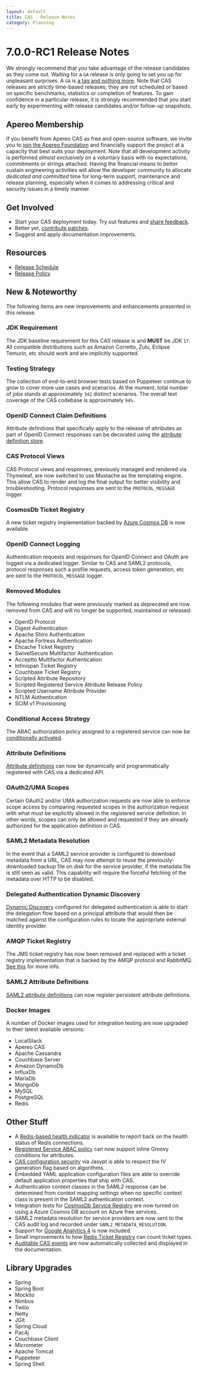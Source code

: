 ```yaml
---
layout: default
title: CAS - Release Notes
category: Planning
---
```


# 7.0.0-RC1 Release Notes

We strongly recommend that you take advantage of the release candidates as they come out. Waiting for a `GA` release is only going to set
you up for unpleasant surprises. A `GA` is [a tag and nothing more](https://apereo.github.io/2017/03/08/the-myth-of-ga-rel/). Note 
that CAS releases are *strictly* time-based releases; they are not scheduled or based on specific benchmarks, 
statistics or completion of features. To gain confidence in a particular
release, it is strongly recommended that you start early by experimenting with release candidates and/or follow-up snapshots.

## Apereo Membership

If you benefit from Apereo CAS as free and open-source software, we invite you
to [join the Apereo Foundation](https://www.apereo.org/content/apereo-membership)
and financially support the project at a capacity that best suits your deployment. Note that all development activity is performed
*almost exclusively* on a voluntary basis with no expectations, commitments or strings attached. Having the financial means to better
sustain engineering activities will allow the developer community to allocate *dedicated and committed* time for long-term support,
maintenance and release planning, especially when it comes to addressing critical and security issues in a timely manner. 

## Get Involved

- Start your CAS deployment today. Try out features and [share feedback](/cas/Mailing-Lists.html).
- Better yet, [contribute patches](/cas/developer/Contributor-Guidelines.html).
- Suggest and apply documentation improvements.

## Resources

- [Release Schedule](https://github.com/apereo/cas/milestones)
- [Release Policy](/cas/developer/Release-Policy.html)

## New & Noteworthy

The following items are new improvements and enhancements presented in this release. 
   
### JDK Requirement

The JDK baseline requirement for this CAS release is and **MUST** be JDK `17`. All compatible distributions
such as Amazon Corretto, Zulu, Eclipse Temurin, etc should work and are implicitly supported.

### Testing Strategy

The collection of end-to-end browser tests based on Puppeteer continue to grow to cover more use cases 
and scenarios. At the moment, total number of jobs stands at approximately `342` distinct scenarios. The overall 
test coverage of the CAS codebase is approximately `94%`.
 
### OpenID Connect Claim Definitions

Attribute definitions that specifically apply to the release of attributes as part of 
OpenID Connect responses can be decorated using the [attribute definition store](../authentication/OIDC-Attribute-Definitions.html).
       
### CAS Protocol Views

CAS Protocol views and responses, previously managed and rendered via Thymeleaf, are now switched to use Mustache as the templating engine.
This allow CAS to render and log the final output for better visibility and troubleshooting. Protocol responses are sent to the `PROTOCOL_MESSAGE` logger.

### CosmosDb Ticket Registry

A new ticket registry implementation backed by [Azure Cosmos DB](../ticketing/CosmosDb-Ticket-Registry.html) is now available.

### OpenID Connect Logging

Authentication requests and responses for OpenID Connect and OAuth are logged via a dedicated 
logger. Similar to CAS and SAML2 protocols, protocol responses such a profile requests, access token generation, etc 
are sent to the `PROTOCOL_MESSAGE` logger.

### Removed Modules

The following modules that were previously marked as deprecated are now removed from CAS and will no longer
be supported, maintained or released:

- OpenID Protocol
- Digest Authentication
- Apache Shiro Authentication
- Apache Fortress Authentication
- Ehcache Ticket Registry
- SwivelSecure Multifactor Authentication
- Acceptto Multifactor Authentication
- Infinispan Ticket Registry
- Couchbase Ticket Registry
- Scripted Attribute Repository
- Scripted Registered Service Attribute Release Policy
- Scripted Username Attribute Provider
- NTLM Authentication
- SCIM v1 Provisioning 

### Conditional Access Strategy

The ABAC authorization policy assigned to a registered service can 
now be [conditionally activated](../services/Service-Access-Strategy-ABAC-Activation.html).

### Attribute Definitions

[Attribute definitions](../integration/Attribute-Definitions.html) can now be dynamically and programmatically registered with CAS via a dedicated API.

### OAuth2/UMA Scopes

Certain OAuth2 and/or UMA authorization requests are now able to enforce scope access by comparing requested scopes in the authorization
request with what must be explicitly allowed in the registered service definition. In other words, scopes can only be allowed and requested
if they are already authorized for the application definition in CAS.

### SAML2 Metadata Resolution

In the event that a SAML2 service provider is configured to download metadata from a URL, CAS may now attempt to reuse the previously-downloaded
backup file on disk for the service provider, if the metadata file is still seen as valid. This capability will require the forceful fetching
of the metadata over HTTP to be disabled.

### Delegated Authentication Dynamic Discovery

[Dynamic Discovery](../integration/Delegate-Authentication-DiscoverySelection.html) configured for delegated authentication is able to
start the delegation flow based on a principal attribute that would then be matched against the configuration rules to locate the 
appropriate external identity provider.
     
### AMQP Ticket Registry

The JMS ticket registry has now been removed and replaced with a ticket registry implementation that is backed by the AMQP protocol
and RabbitMQ. [See this](../ticketing/Messaging-AMQP-Ticket-Registry.html) for more info. 
 
### SAML2 Attribute Definitions

[SAML2 attribute definitions](../installation/Configuring-SAML2-Attribute-Definitions.html) can now register persistent attribute definitions.

### Docker Images

A number of Docker images used for integration testing are now upgraded to their latest available versions:

- LocalStack
- Apereo CAS
- Apache Cassandra
- Couchbase Server
- Amazon DynamoDb
- InfluxDb
- MariaDb
- MongoDb
- MySQL
- PostgreSQL
- Redis

## Other Stuff
   
- A [Redis-based health indicator](../monitoring/Configuring-Monitoring-Redis.html) is available to report back on the health status of 
  Redis connections. 
- [Registered Service ABAC policy](../services/Service-Access-Strategy-ABAC.html) can now support inline Groovy conditions for attributes.
- [CAS configuration security](../configuration/Configuration-Properties-Security-CAS.html) via Jasypt is able to respect the IV 
  generation flag based on algorithms.
- Embedded YAML application configuration files are able to override default application properties that ship with CAS.
- Authentication context classes in the SAML2 response can be determined from context mapping settings when no specific context class is present in the 
  SAML2 authentication context.
- Integration tests for [CosmosDb Service Registry](../services/CosmosDb-Service-Management.html) are now turned on using a Azure Cosmos DB account on Azure 
  free services.
- SAML2 metadata resolution for service providers are now sent to the CAS audit log and recorded under `SAML2_METADATA_RESOLUTION`.
- Support for [Google Analytics 4](../integration/Configuring-Google-Analytics.html) is now included.
- Small improvements to how [Redis Ticket Registry](../ticketing/Redis-Ticket-Registry.html) can count ticket types.
- [Auditable CAS events](../audits/Audits.html) are now automatically collected and displayed in the documentation.

## Library Upgrades

- Spring 
- Spring Boot
- Mockito
- Nimbus
- Twilio
- Netty
- JGit
- Spring Cloud
- Pac4j
- Couchbase Client
- Micrometer
- Apache Tomcat
- Puppeteer
- Spring Shell
